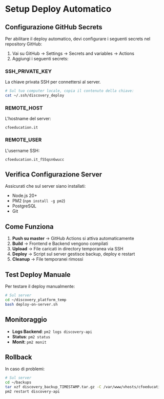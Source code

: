 # Setup Deploy Automatico

## Configurazione GitHub Secrets

Per abilitare il deploy automatico, devi configurare i seguenti secrets nel repository GitHub:

1. Vai su GitHub → Settings → Secrets and variables → Actions
2. Aggiungi i seguenti secrets:

### SSH_PRIVATE_KEY
La chiave privata SSH per connettersi al server.
```bash
# Sul tuo computer locale, copia il contenuto della chiave:
cat ~/.ssh/discovery_deploy
```

### REMOTE_HOST
L'hostname del server:
```
cfoeducation.it
```

### REMOTE_USER
L'username SSH:
```
cfoeducation.it_f55qsn6wucc
```

## Verifica Configurazione Server

Assicurati che sul server siano installati:
- Node.js 20+
- PM2 (`npm install -g pm2`)
- PostgreSQL
- Git

## Come Funziona

1. **Push su master** → GitHub Actions si attiva automaticamente
2. **Build** → Frontend e Backend vengono compilati
3. **Upload** → File caricati in directory temporanea via SSH
4. **Deploy** → Script sul server gestisce backup, deploy e restart
5. **Cleanup** → File temporanei rimossi

## Test Deploy Manuale

Per testare il deploy manualmente:
```bash
# Sul server
cd ~/discovery_platform_temp
bash deploy-on-server.sh
```

## Monitoraggio

- **Logs Backend**: `pm2 logs discovery-api`
- **Status**: `pm2 status`
- **Monit**: `pm2 monit`

## Rollback

In caso di problemi:
```bash
# Sul server
cd ~/backups
tar xzf discovery_backup_TIMESTAMP.tar.gz -C /var/www/vhosts/cfoeducation.it/discovery.cfoeducation.it/
pm2 restart discovery-api
```